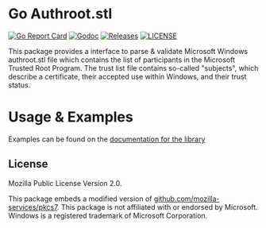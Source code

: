 # Go Authroot.stl

[![Go Report Card](https://goreportcard.com/badge/github.com/tls-inspector/authrootstl?style=flat-square)](https://goreportcard.com/report/github.com/tls-inspector/authrootstl)
[![Godoc](https://img.shields.io/badge/go-documentation-blue.svg?style=flat-square)](https://pkg.go.dev/github.com/tls-inspector/authrootstl)
[![Releases](https://img.shields.io/github/release/tls-inspector/authrootstl/all.svg?style=flat-square)](https://github.com/tls-inspector/authrootstl/releases)
[![LICENSE](https://img.shields.io/github/license/tls-inspector/authrootstl.svg?style=flat-square)](https://github.com/tls-inspector/authrootstl/blob/master/LICENSE)

This package provides a interface to parse & validate Microsoft Windows authroot.stl file
which contains the list of participants in the Microsoft Trusted Root Program. The trust list
file contains so-called "subjects", which describe a certificate, their accepted use within Windows,
and their trust status.

# Usage & Examples

Examples can be found on the [documentation for the library](https://pkg.go.dev/github.com/tls-inspector/authrootstl)

## License

Mozilla Public License Version 2.0.

This package embeds a modified version of [github.com/mozilla-services/pkcs7](https://github.com/mozilla-services/pkcs7). This package is not affiliated with or endorsed by Microsoft. Windows is a registered trademark of Microsoft Corporation.